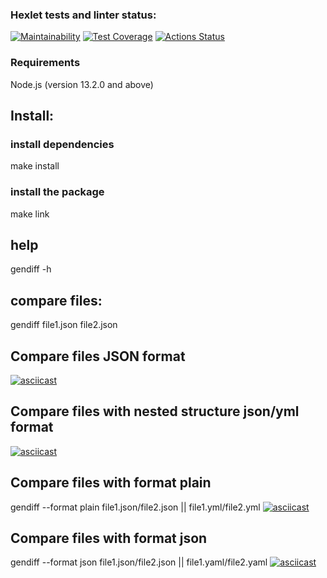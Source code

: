### Hexlet tests and linter status:
[![Maintainability](https://api.codeclimate.com/v1/badges/c2efffc8ec7b997c8dd4/maintainability)](https://codeclimate.com/github/runabal/frontend-project-46/maintainability)
[![Test Coverage](https://api.codeclimate.com/v1/badges/c2efffc8ec7b997c8dd4/test_coverage)](https://codeclimate.com/github/runabal/frontend-project-46/test_coverage)
[![Actions Status](https://github.com/runabal/frontend-project-46/workflows/hexlet-check/badge.svg)](https://github.com/runabal/frontend-project-46/actions)

### Requirements

Node.js (version 13.2.0 and above)

## Install:

### install dependencies
make install

### install the package
make link

## help
gendiff -h

## compare files:
gendiff file1.json file2.json

## Compare files JSON format
[![asciicast](https://asciinema.org/a/oaUmUsrQ2aZp1rpJfsZYYfrDC.svg)](https://asciinema.org/a/oaUmUsrQ2aZp1rpJfsZYYfrDC)

## Compare files with nested structure json/yml format
[![asciicast](https://asciinema.org/a/oB8fHok55zX4AQFAjoxJEN8Ae.svg)](https://asciinema.org/a/oB8fHok55zX4AQFAjoxJEN8Ae)

## Compare files with format plain
gendiff --format plain file1.json/file2.json || file1.yml/file2.yml 
[![asciicast](https://asciinema.org/a/tDnaj8k4i1eWbJvyNjFFo5UGA.svg)](https://asciinema.org/a/tDnaj8k4i1eWbJvyNjFFo5UGA)

## Compare files with format json
gendiff --format json file1.json/file2.json || file1.yaml/file2.yaml 
[![asciicast](https://asciinema.org/a/sEuocOQrygOs3QfHiTGqBYi1R.svg)](https://asciinema.org/a/sEuocOQrygOs3QfHiTGqBYi1R)
